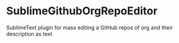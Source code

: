# SublimeGithubOrgRepoEditor
SublimeText plugin for mass editing a GitHub repos of org and their description as text
